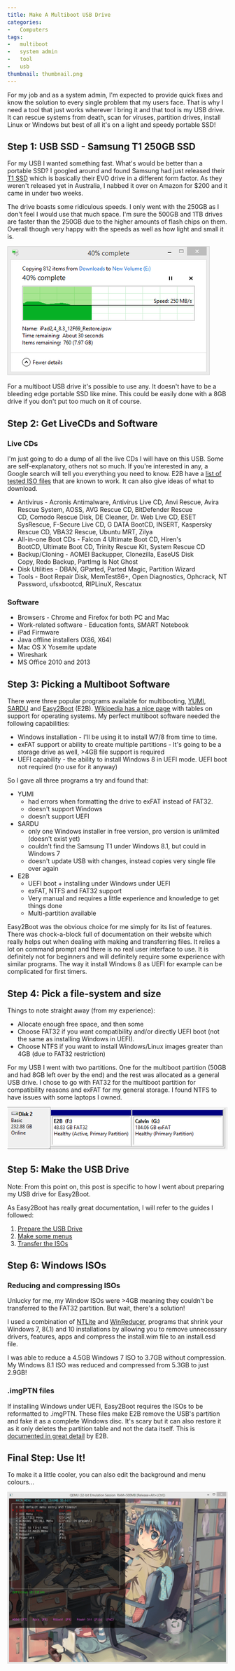 ```yaml
---
title: Make A Multiboot USB Drive
categories:
-   Computers
tags:
-   multiboot
-   system admin
-   tool
-   usb
thumbnail: thumbnail.png
---
```


For my job and as a system admin, I'm expected to provide quick fixes and know the solution to every single problem that my users face. That is why I need a tool that just works wherever I bring it and that tool is my USB drive. It can rescue systems from death, scan for viruses, partition drives, install Linux or Windows but best of all it's on a light and speedy portable SSD!

<!-- more -->

## Step 1: USB SSD - Samsung T1 250GB SSD

For my USB I wanted something fast. What's would be better than a portable SSD? I googled around and found Samsung had just released their [T1 SSD](http://www.amazon.com/gp/product/B00RWXV8FE/ref=as_li_tl?ie=UTF8&camp=211189&creative=373489&creativeASIN=B00RWXV8FE&link_code=as3&tag=calbui-20&linkId=WEBJO6UAFPDJQW4N) which is basically their EVO drive in a different form factor. As they weren't released yet in Australia, I nabbed it over on Amazon for $200 and it came in under two weeks.

The drive boasts some ridiculous speeds. I only went with the 250GB as I don't feel I would use that much space. I'm sure the 500GB and 1TB drives are faster than the 250GB due to the higher amounts of flash chips on them. Overall though very happy with the speeds as well as how light and small it is.

![samsungt1](samsungt1.png)

For a multiboot USB drive it's possible to use any. It doesn't have to be a bleeding edge portable SSD like mine. This could be easily done with a 8GB drive if you don't put too much on it of course.

## Step 2: Get LiveCDs and Software

### Live CDs

I'm just going to do a dump of all the live CDs I will have on this USB. Some are self-explanatory, others not so much. If you're interested in any, a Google search will tell you everything you need to know. E2B have a [list of tested ISO files](http://www.easy2boot.com/add-payload-files/list-of-tested-payload-files/) that are known to work. It can also give ideas of what to download.

*   Antivirus - Acronis Antimalware, Antivirus Live CD, Anvi Rescue, Avira Rescue System, AOSS, AVG Rescue CD, BitDefender Rescue CD, Comodo Rescue Disk, DE Cleaner, Dr. Web Live CD, ESET SysRescue, F-Secure Live CD, G DATA BootCD, INSERT, Kaspersky Rescue CD, VBA32 Rescue, Ubuntu MRT, Zilya
*   All-in-one Boot CDs - Falcon 4 Ultimate Boot CD, Hiren's BootCD, Ultimate Boot CD, Trinity Rescue Kit, System Rescue CD
*   Backup/Cloning - AOMEI Backupper, Clonezilla, EaseUS Disk Copy, Redo Backup, PartImg Is Not Ghost
*   Disk Utilities - DBAN, GParted, Parted Magic, Partition Wizard
*   Tools - Boot Repair Disk, MemTest86+, Open Diagnostics, Ophcrack, NT Password, ufsxbootcd, RIPLinuX, Rescatux

### Software

*   Browsers - Chrome and Firefox for both PC and Mac
*   Work-related software - Education fonts, SMART Notebook
*   iPad Firmware
*   Java offline installers (X86, X64)
*   Mac OS X Yosemite update
*   Wireshark
*   MS Office 2010 and 2013

## Step 3: Picking a Multiboot Software

There were three popular programs available for multibooting, [YUMI](http://www.pendrivelinux.com/yumi-multiboot-usb-creator/), [SARDU](http://www.sarducd.it/) and [Easy2Boot](http://www.easy2boot.com/) (E2B). [Wikipedia has a nice page](http://en.wikipedia.org/wiki/List_of_tools_to_create_Live_USB_systems) with tables on support for operating systems. My perfect multiboot software needed the following capabilities:

*   Windows installation - I'll be using it to install W7/8 from time to time.
*   exFAT support or ability to create multiple partitions - It's going to be a storage drive as well, >4GB file support is required
*   UEFI capability - the ability to install Windows 8 in UEFI mode. UEFI boot not required (no use for it anyway)

So I gave all three programs a try and found that:

*   YUMI
    *   had errors when formatting the drive to exFAT instead of FAT32.
    *   doesn't support Windows
    *   doesn't support UEFI
*   SARDU
    *   only one Windows installer in free version, pro version is unlimited (doesn't exist yet)
    *   couldn't find the Samsung T1 under Windows 8.1, but could in Windows 7
    *   doesn't update USB with changes, instead copies very single file over again
*   E2B
    *   UEFI boot + installing under Windows under UEFI
    *   exFAT, NTFS and FAT32 support
    *   Very manual and requires a little experience and knowledge to get things done
    *   Multi-partition available

Easy2Boot was the obvious choice for me simply for its list of features. There was chock-a-block full of documentation on their website which really helps out when dealing with making and transferring files. It relies a lot on command prompt and there is no real user interface to use. It is definitely not for beginners and will definitely require some experience with similar programs. The way it install Windows 8 as UEFI for example can be complicated for first timers.

## Step 4: Pick a file-system and size

Things to note straight away (from my experience):

*   Allocate enough free space, and then some
*   Choose FAT32 if you want compatibility and/or directly UEFI boot (not the same as installing Windows in UEFI).
*   Choose NTFS if you want to install Windows/Linux images greater than 4GB (due to FAT32 restriction)

For my USB I went with two partitions. One for the multiboot partition (50GB and had 8GB left over by the end) and the rest was allocated as a general USB drive. I chose to go with FAT32 for the multiboot partition for compatibility reasons and exFAT for my general storage. I found NTFS to have issues with some laptops I owned.

![hiren](hiren.png)

## Step 5: Make the USB Drive

Note: From this point on, this post is specific to how I went about preparing my USB drive for Easy2Boot.

As Easy2Boot has really great documentation, I will refer to the guides I followed:

1.  [Prepare the USB Drive](http://www.easy2boot.com/make-an-easy2boot-usb-drive/make-and-e2b-usb-drive-using-rmprepusb/)
2.  [Make some menus](http://www.easy2boot.com/configuring-e2b/add-a-new-menu-folder/)
3.  [Transfer the ISOs](http://www.easy2boot.com/add-payload-files/)

## Step 6: Windows ISOs

### Reducing and compressing ISOs

Unlucky for me, my Window ISOs were >4GB meaning they couldn't be transferred to the FAT32 partition. But wait, there's a solution!

I used a combination of [NTLite](https://www.ntlite.com/) and [WinReducer](http://www.winreducer.net/), programs that shrink your Windows 7, 8(.1) and 10 installations by allowing you to remove unnecessary drivers, features, apps and compress the install.wim file to an install.esd file.

I was able to reduce a 4.5GB Windows 7 ISO to 3.7GB without compression. My Windows 8.1 ISO was reduced and compressed from 5.3GB to just 2.9GB!

### .imgPTN files

If installing Windows under UEFI, Easy2Boot requires the ISOs to be reformatted to .imgPTN. These files make E2B remove the USB's partition and fake it as a complete Windows disc. It's scary but it can also restore it as it only deletes the partition table and not the data itself. This is [documented in great detail](http://www.easy2boot.com/add-payload-files/makepartimage/) by E2B.

## Final Step: Use It!

To make it a little cooler, you can also edit the background and menu colours...

![Capture](Capture-1024x795.png)

